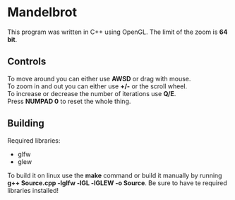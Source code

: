 # Mandelbrot
This program was written in C++ using OpenGL. The limit of the zoom is **64 bit**.

## Controls
To move around you can either use **AWSD** or drag with mouse.  
To zoom in and out you can either use **+/-** or the scroll wheel.  
To increase or decrease the number of iterations use **Q/E**.  
Press **NUMPAD 0** to reset the whole thing. 

## Building
Required libraries:
- glfw
- glew

To build it on linux use the **make** command or build it manually by running **g++ Source.cpp -lglfw -lGL -lGLEW -o Source**. Be sure to have te required libraries installed! 
